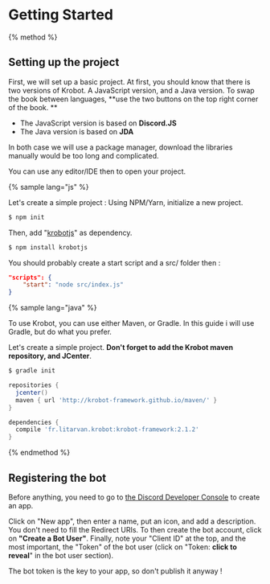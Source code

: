 # Getting Started

{% method %}  
  
## Setting up the project

First, we will set up a basic project. At first, you should know that there is two versions of Krobot. A JavaScript version, and a Java version. To swap the book between languages, **use the two buttons on the top right corner of the book.
**

 - The JavaScript version is based on **Discord.JS**
 - The Java version is based on **JDA**
 
In both case we will use a package manager, download the libraries manually would be too long and complicated.

You can use any editor/IDE then to open your project.

{% sample lang="js" %}

Let's create a simple project : Using NPM/Yarn, initialize a new project.

```bash
$ npm init
```

Then, add "[krobotjs](https://www.npmjs.com/package/krobotjs "Krobot NPM package")" as dependency.

```bash
$ npm install krobotjs
```

You should probably create a start script and a src/ folder then :

```json
"scripts": {
    "start": "node src/index.js"
}
```

{% sample lang="java" %}

To use Krobot, you can use either Maven, or Gradle. In this guide i will use Gradle, but do what you prefer.

Let's create a simple project.  **Don't forget to add the Krobot maven repository, and JCenter**.

```bash
$ gradle init
```
```groovy
repositories {
  jcenter()  
  maven { url 'http://krobot-framework.github.io/maven/' }
}

dependencies {
  compile 'fr.litarvan.krobot:krobot-framework:2.1.2'
}
```

{% endmethod %}

## Registering the bot

Before anything, you need to go to [the Discord Developer Console](https://discordapp.com/developers/applications/me "Discord developer apps") to create an app.

Click on "New app", then enter a name, put an icon, and add a description. You don't need to fill the Redirect URIs. To then create the bot account, click on **"Create a Bot User"**. Finally, note your "Client ID" at the top, and the most important, the "Token" of the bot user (click on "Token: **click to reveal**" in the bot user section).

The bot token is the key to your app, so don't publish it anyway !
